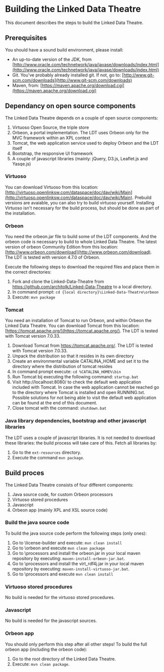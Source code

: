 # Building the Linked Data Theatre
This document describes the steps to build the Linked Data Theatre.
## Prerequisites
You should have a sound build environment, please install:

- An up-to-date version of the JDK, from [http://www.oracle.com/technetwork/java/javase/downloads/index.html](http://www.oracle.com/technetwork/java/javase/downloads/index.html)
- Git. You've probably already installed git. If not, go to: [http://www.git-scm.com/downloads](http://www.git-scm.com/downloads)
- Maven, from: [https://maven.apache.org/download.cgi](https://maven.apache.org/download.cgi)

## Dependancy on open source components
The Linked Data Theatre depends on a couple of open source components:

1. Virtuoso Open Source, the triple store
2. Orbeon, a portal implementation. The LDT uses Orbeon only for the MVC framework within an XPL context
3. Tomcat, the web application service used to deploy Orbeon and the LDT itself
4. Bootstrap, the responsive UI framework
5. A couple of javascript libraries (mainly: jQuery, D3.js, Leaflet.js and Yasqe.js)

### Virtuoso
You can download Virtuoso from this location: [http://virtuoso.openlinksw.com/dataspace/doc/dav/wiki/Main](http://virtuoso.openlinksw.com/dataspace/doc/dav/wiki/Main).
Prebuild versions are avaiable, you can also try to build virtuoso yourself.
Installing Virtuoso isn't necessary for the build process, but should be done as part of the installation.

### Orbeon
You need the orbeon.jar file to build some of the LDT components. And the orbeon code is necessary to build to whole Linked Data Theatre. The latest version of orbeon Community Edition from this location: [http://www.orbeon.com/download](http://www.orbeon.com/download).
The LDT is tested with version 4.7.0 of Orbeon. 

Execute the following steps to download the required files and place them in the correct directories:

1.	Fork and clone the Linked-Data-Theatre from https://github.com/architolk/Linked-Data-Theatre to a local directory.
2.	In command prompt: `cd {local directory}\Linked-Data-Theatre\orbeon`
3.	Execute: `mvn package`


### Tomcat
You need an installation of Tomcat to run Orbeon, and within Orbeon the Linked Data Theatre.
You can download Tomcat from this location: [https://tomcat.apache.org/](https://tomcat.apache.org/).
The LDT is tested with Tomcat version 7.0.33.

1.	Download Tomcat from https://tomcat.apache.org/. The LDT is tested with Tomcat version 7.0.33.
2.	Unpack the distribution so that it resides in its own directory
3.	Create an environmental variable CATALINA_HOME and set it to the directory where the distribution of tomcat resides
4.	In command prompt execute: `cd %CATALINA_HOME%\bin`
5.	Run Tomcat bij executing the following command: `startup.bat`
6.	Visit http://localhost:8080/ to check the default web application included with Tomcat. In case the web application cannot be reached go to the directory where Tomcat is installed and open RUNNING.txt. Possible solutions for not being able to visit the default web application can be found at the end of this document.
7.	Close tomcat with the command: `shutdown.bat`

### Java library dependencies, bootstrap and other javascript libraries
The LDT uses a couple of javascript libraries. It is not needed to download these libraries: the build process will take care of this. Fetch all libraries by:

1.  Go to the `ext-resources` directory.
2.  Execute the command `mvn package`.

## Build proces
The Linked Data Theatre consists of four different components:

1. Java source code, for custom Orbeon processors
2. Virtuoso stored procedures
3. Javascript
4. Orbeon app (mainly XPL and XSL source code)

### Build the java source code
To build the java source code perform the following steps (only ones):

1.	Go to \license-builder and execute: `mvn clean install`
2.	Go to \orbeon and execute `mvn clean package`
3.	Go to \processors and install the orbeon.jar in your local maven repository by executing: `maven-install-orbeon-jar.bat`.
3.	Go to \processors and install the virt_rdf4j.jar in your local maven repository by executing: `maven-install-virtuoso-jar.bat`.
4.	Go to \processors and execute `mvn clean install`

### Virtuoso stored procedures
No build is needed for the virtuoso stored procedures.

### Javascript
No build is needed for the javascript sources.

### Orbeon app
You should only perform this step after all other steps!
To build the full orbeon app (including the orbeon code):

1.	Go to the root directory of the Linked Data Theatre.
2.	Execute: `mvn clean package`. 
